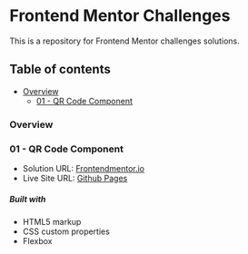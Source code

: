 # Frontend Mentor Challenges

This is a repository for Frontend Mentor challenges solutions.

 
## Table of contents

- [Overview](#overview)
  - [01 - QR Code Component](#01---qr-code-component)

### Overview

### 01 - QR Code Component

- Solution URL: [Frontendmentor.io](https://www.frontendmentor.io/solutions/qr-code-component-w-html-and-css-AeV2pyYssZ)
- Live Site URL: [Github Pages]()

##### Built with

- HTML5 markup
- CSS custom properties
- Flexbox


